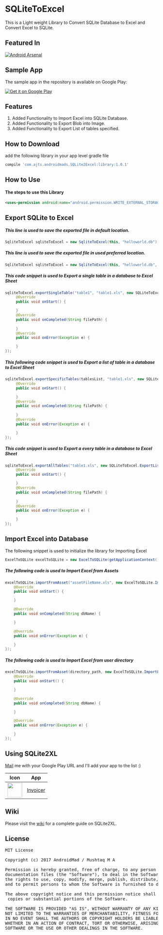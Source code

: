 # SQLiteToExcel
This is a Light weight Library to Convert SQLite Database to Excel and Convert Excel to SQLite.

## Featured In
[![Android Arsenal](https://img.shields.io/badge/Android%20Arsenal-SQLite%20To%20Excel-brightgreen.svg?style=flat)](https://android-arsenal.com/details/1/5221)

## Sample App
The sample app in the repository is available on Google Play:

<a href='https://play.google.com/store/apps/details?id=com.ajts.androidmads.sqlite2xlDemo&utm_source=AndroidMads&utm_campaign=AndroidMads&pcampaignid=MKT-Other-global-all-co-prtnr-py-PartBadge-Mar2515-1'><img alt='Get it on Google Play' src='https://play.google.com/intl/en_us/badges/images/generic/en_badge_web_generic.png'/></a>

## Features
1. Added Functionality to Import Excel into SQLite Database.
2. Added Functionality to Export Blob into Image.
3. Added Functionality to Export List of tables specified.
## How to Download
add the following library in your app level gradle file
```groovy
compile 'com.ajts.androidmads.SQLite2Excel:library:1.0.1'
```
## How to Use
#### The steps to use this Library
```xml
<uses-permission android:name="android.permission.WRITE_EXTERNAL_STORAGE" />
```
## Export SQLite to Excel
##### This line is used to save the exported file in default location.
```java
SqliteToExcel sqliteToExcel = new SqliteToExcel(this, "helloworld.db");
```
##### This line is used to save the exported file in used preferred location.
```java
SqliteToExcel sqliteToExcel = new SqliteToExcel(this, "helloworld.db", directory_path);
```
##### This code snippet is used to Export a single table in a database to Excel Sheet
```java
sqliteToExcel.exportSingleTable("table1", "table1.xls", new SQLiteToExcel.ExportListener() {
     @Override
     public void onStart() {

     }
     @Override
     public void onCompleted(String filePath) {
     
     }
     @Override
     public void onError(Exception e) {

     }
});
```
##### This following code snippet is used to Export a list of table in a database to Excel Sheet
```java
sqliteToExcel.exportSpecificTables(tablesList, "table1.xls", new SQLiteToExcel.ExportListener() {
     @Override
     public void onStart() {

     }
     @Override
     public void onCompleted(String filePath) {
     
     }
     @Override
     public void onError(Exception e) {

     }
});
```
##### This code snippet is used to Export a every table in a database to Excel Sheet
```java
sqliteToExcel.exportAllTables("table1.xls", new SQLiteToExcel.ExportListener() {
     @Override
     public void onStart() {

     }
     @Override
     public void onCompleted(String filePath) {
     
     }
     @Override
     public void onError(Exception e) {

     }
});
```
## Import Excel into Database
The following snippet is used to initialize the library for Importing Excel
```java
ExcelToSQLite excelToSQLite = new ExcelToSQLite(getApplicationContext(), "helloworld.db");
```
##### The following code is used to Import Excel from Assets
```java
excelToSQLite.importFromAsset("assetFileName.xls", new ExcelToSQLite.ImportListener() {
	@Override
	public void onStart() {

	}

	@Override
	public void onCompleted(String dbName) {

	}

	@Override
	public void onError(Exception e) {

	}
});
```
##### The following code is used to Import Excel from user directory
```java
excelToSQLite.importFromAsset(directory_path, new ExcelToSQLite.ImportListener() {
	@Override
	public void onStart() {

	}

	@Override
	public void onCompleted(String dbName) {

	}

	@Override
	public void onError(Exception e) {

	}
});
```
## Using SQLite2XL
[Mail](mailto:mushtaqat3gb@gmail.com) me with your Google Play URL and I'll add your app to the list :)

Icon         | App          
------------ | ------------- 
<img src="https://lh3.googleusercontent.com/BlBW0j3sSNC8x_SzPIolZ6cdUIUKmM9XNN_m3eZc-ytalqjXZvSMK7fXeu6E8riOmA=w300-rw" width="48" height="48" /> | [Invoicer](https://play.google.com/store/apps/details?id=com.ajts.invoicer&hl=en) | 

Wiki
---------------------
Please visit the [wiki](https://github.com/androidmads/SQLite2XL/wiki) for a complete guide on SQLite2XL.

## License
<pre>
MIT License

Copyright (c) 2017 AndroidMad / Mushtaq M A

Permission is hereby granted, free of charge, to any person obtaining a copy of this software and associated<br/>documentation files (the "Software"), to deal in the Software without restriction, including without limitation<br/>the rights to use, copy, modify, merge, publish, distribute, sublicense, and/or sell copies of the Software, <br/>and to permit persons to whom the Software is furnished to do so, subject to the following conditions:

The above copyright notice and this permission notice shall be included in all<br/> copies or substantial portions of the Software.

THE SOFTWARE IS PROVIDED "AS IS", WITHOUT WARRANTY OF ANY KIND, EXPRESS OR IMPLIED, INCLUDING BUT<br/>NOT LIMITED TO THE WARRANTIES OF MERCHANTABILITY, FITNESS FOR A PARTICULAR PURPOSE AND NONINFRINGEMENT. <br/>IN NO EVENT SHALL THE AUTHORS OR COPYRIGHT HOLDERS BE LIABLE FOR ANY CLAIM, DAMAGES OR OTHER LIABILITY,<br/>WHETHER IN AN ACTION OF CONTRACT, TORT OR OTHERWISE, ARISING FROM, OUT OF OR IN CONNECTION WITH THE <br/>SOFTWARE OR THE USE OR OTHER DEALINGS IN THE SOFTWARE.
</pre>
